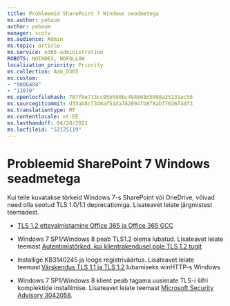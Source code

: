 ```yaml
---
title: Probleemid SharePoint 7 Windows seadmetega
ms.author: pebaum
author: pebaum
manager: scotv
ms.audience: Admin
ms.topic: article
ms.service: o365-administration
ROBOTS: NOINDEX, NOFOLLOW
localization_priority: Priority
ms.collection: Adm_O365
ms.custom:
- "9006484"
- "11070"
ms.openlocfilehash: 787f0e713cc95b590bc494868d5098a25131ac56
ms.sourcegitcommit: d33ab8c73d8af51da782094fb8f8abf7626f4df3
ms.translationtype: MT
ms.contentlocale: et-EE
ms.lasthandoff: 04/28/2021
ms.locfileid: "52125119"
---
```

# <a name="issues-with-sharepoint-on-windows-7-machines"></a>Probleemid SharePoint 7 Windows seadmetega

Kui teile kuvatakse tõrkeid Windows 7-s SharePoint või OneDrive, võivad need olla seotud TLS 1.0/1.1 deprecationiga. Lisateavet leiate järgmistest teemadest.

- [TLS 1.2 ettevalmistamine Office 365 ja Office 365 GCC](https://docs.microsoft.com/microsoft-365/compliance/prepare-tls-1.2-in-office-365)

- Windows 7 SP1/Windows 8 peab TLS1.2 olema lubatud. Lisateavet leiate teemast [Autentimistõrked, kui klientrakendusel pole TLS 1.2 tugit](https://review.docs.microsoft.com/sharepoint/troubleshoot/administration/authentication-errors-tls12-support)

- Installige KB3140245 ja looge registriväärtus. Lisateavet leiate teemast [Värskendus TLS 1.1 ja TLS 1.2](https://support.microsoft.com/topic/update-to-enable-tls-1-1-and-tls-1-2-as-default-secure-protocols-in-winhttp-in-windows-c4bd73d2-31d7-761e-0178-11268bb10392) lubamiseks winHTTP-s Windows

- Windows 7 SP1/Windows 8 klient peab tagama uusimate TLS-i šifri komplektide installimise. Lisateavet leiate teemast [Microsoft Security Advisory 3042058](https://docs.microsoft.com/security-updates/SecurityAdvisories/2015/3042058). 



